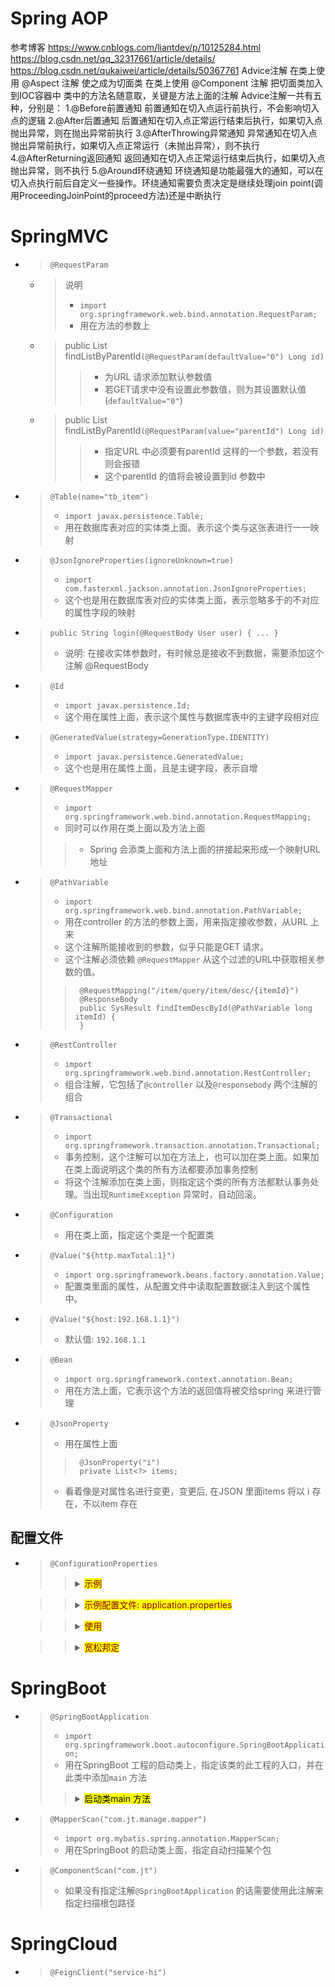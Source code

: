 

# Spring AOP
参考博客 
	https://www.cnblogs.com/liantdev/p/10125284.html
	https://blog.csdn.net/qq_32317661/article/details/
	https://blog.csdn.net/qukaiwei/article/details/50367761
Advice注解
在类上使用 @Aspect 注解 使之成为切面类
在类上使用 @Component 注解 把切面类加入到IOC容器中
类中的方法名随意取，关键是方法上面的注解
Advice注解一共有五种，分别是：
1.@Before前置通知
前置通知在切入点运行前执行，不会影响切入点的逻辑
2.@After后置通知
后置通知在切入点正常运行结束后执行，如果切入点抛出异常，则在抛出异常前执行
3.@AfterThrowing异常通知
异常通知在切入点抛出异常前执行，如果切入点正常运行（未抛出异常），则不执行
4.@AfterReturning返回通知
返回通知在切入点正常运行结束后执行，如果切入点抛出异常，则不执行
5.@Around环绕通知
环绕通知是功能最强大的通知，可以在切入点执行前后自定义一些操作。环绕通知需要负责决定是继续处理join point(调用ProceedingJoinPoint的proceed方法)还是中断执行

# SpringMVC
- > `@RequestParam`
    - > 说明
        > - `import org.springframework.web.bind.annotation.RequestParam;`
        > - 用在方法的参数上
    - > public List<ItemCat> findListByParentId`(@RequestParam(defaultValue="0") Long id)`
        >> - 为URL 请求添加默认参数值
        >> - 若GET请求中没有设置此参数值，则为其设置默认值(`defaultValue="0"`)
    - > public List<ItemCat> findListByParentId`(@RequestParam(value="parentId") Long id)`
        >> - 指定URL 中必须要有parentId 这样的一个参数，若没有则会报错
        >> - 这个parentId 的值将会被设置到id 参数中

- > `@Table(name="tb_item")`
    > - `import javax.persistence.Table;`
    > - 用在数据库表对应的实体类上面。表示这个类与这张表进行一一映射
- > `@JsonIgnoreProperties(ignoreUnknown=true)`
    > - `import com.fasterxml.jackson.annotation.JsonIgnoreProperties;`
    > - 这个也是用在数据库表对应的实体类上面，表示忽略多于的不对应的属性字段的映射

- > `public String login(@RequestBody User user) { ... }`
	> - 说明: 在接收实体参数时，有时候总是接收不到数据，需要添加这个注解 @RequestBody

- > `@Id`  
    > - `import javax.persistence.Id;`
    > - 这个用在属性上面，表示这个属性与数据库表中的主键字段相对应
- > `@GeneratedValue(strategy=GenerationType.IDENTITY)`
    > - `import javax.persistence.GeneratedValue;`
    > - 这个也是用在属性上面，且是主键字段，表示自增

- > `@RequestMapper`
    > - `import org.springframework.web.bind.annotation.RequestMapping;`
    > - 同时可以作用在类上面以及方法上面
    >> - Spring 会添类上面和方法上面的拼接起来形成一个映射URL地址

- > `@PathVariable`
    > - `import org.springframework.web.bind.annotation.PathVariable;`
    > - 用在controller 的方法的参数上面，用来指定接收参数，从URL 上来
    > - 这个注解所能接收到的参数，似乎只能是GET 请求。
    > - 这个注解必须依赖 `@RequestMapper` 从这个过滤的URL中获取相关参数的值。
    >>      @RequestMapping("/item/query/item/desc/{itemId}")
    >>      @ResponseBody
    >>      public SysResult findItemDescById(@PathVariable long itemId) {
    >>      }

- > `@RestController`
    > - `import org.springframework.web.bind.annotation.RestController;`
    > - 组合注解，它包括了`@controller`  以及`@responsebody` 两个注解的组合

- > `@Transactional`
    > - `import org.springframework.transaction.annotation.Transactional;`
    > - 事务控制，这个注解可以加在方法上，也可以加在类上面。如果加在类上面说明这个类的所有方法都要添加事务控制
	> - 将这个注解添加在类上面，则指定这个类的所有方法都默认事务处理。当出现`RuntimeException` 异常时，自动回滚。

- > `@Configuration`
    > - 用在类上面，指定这个类是一个配置类

- > `@Value("${http.maxTotal:1}")`
    > - `import org.springframework.beans.factory.annotation.Value;`
    > - 配置类里面的属性，从配置文件中读取配置数据注入到这个属性中。
- > `@Value("${host:192.168.1.1}")`
    > - 默认值: `192.168.1.1`

- > `@Bean`
    > - `import org.springframework.context.annotation.Bean;`
    > - 用在方法上面，它表示这个方法的返回值将被交给spring 来进行管理

- > `@JsonProperty`
    > - 用在属性上面
    >>      @JsonProperty("i")
    >>      private List<?> items;
    > - 看着像是对属性名进行变更，变更后, 在JSON 里面items 将以 i 存在，不以item 存在

## 配置文件
- > `@ConfigurationProperties`
    >> <details>
    >> <summary><mark><font color=darkred>示例</font></mark></summary>
    >>
    >>>      import org.springframework.boot.context.properties.ConfigurationProperties; 
    >>>      @ConfigurationProperties(prefix = "acme", 
    >>>      locations = "classpath:application.properties")
    >>>      public class AcmeProperties {
    >>>          private boolean enabled;
    >>>          private InetAddress remoteAddress;
    >>>          
    >>>          private final Security security = new Security();
    >>>      
    >>>          // getter, setter
    >>>      
    >>>          public static class Security {
    >>>      
    >>>              private String username;
    >>>              private String password;
    >>>      
    >>>              private List<String> roles = new ArrayList<>(Collections.singleton("USER")); 
    >>>      
    >>>              // getter setter
    >>>          }
    >>>      
    >>>      }
    >> </details>

    >> <details>
    >> <summary><mark><font color=darkred>示例配置文件: application.properties</font></mark></summary>
    >>
    >>>      acme.enabled默认值为false 
    >>>      acme.remote-address，可以从String强转的类型
    >>>      acme.security.username，使用嵌套的“ security”对象，该对象的名称由属性的名称决定，特别是，返回类型根本不使用，并且可能是SecurityProperties。
    >>>      acme.security.password
    >>>      acme.security.roles，使用一个String集合
    >> </details>

    >> <details>
    >> <summary><mark><font color=darkred>使用</font></mark></summary>
    >>
    >>>      @Configuration 
    >>>      @EnableConfigurationProperties(AcmeProperties.class) 
    >>>      public class MyConfiguration {
    >>>          @Autowired
    >>>          private AcmeProperties acme;
    >>>      }
    >>
    >>>      @Service
    >>>      public class MyService {
    >>>          private final AcmeProperties properties;
    >>>
    >>>          @Autowired
    >>>          public MyService(AcmeProperties properties) { 
    >>>              this.properties = properties;
    >>>          }
    >>>      }
    >> </details>

    >> <details>
    >> <summary><mark><font color=darkred>宽松邦定</font></mark></summary>
    >>
    >> - 下面的这个配置属性
    >>>      @ConfigurationProperties(prefix="acme.my-project.person")
    >>>      private String firstName;
    >> - 这些下面的这些都可以被解析
    >>>      acme.my-project.person.first-name 连接符形式，建议在.properties和.yml文件中使用 
    >>>      acme.myProject.person.firstName 标准的驼峰式大小写语法 
    >>>      acme.my_project.person.first_name 下划线表示法，这是在.properties和.yml文件中使用的另一种格式 
    >>>      ACME_MYPROJECT_PERSON_FIRSTNAME 在使用系统环境变量时推荐使用大写格式 
    >> </details>






# SpringBoot
- > `@SpringBootApplication`
    > - `import org.springframework.boot.autoconfigure.SpringBootApplication;`
    > - 用在SpringBoot 工程的启动类上，指定该类的此工程的入口，并在此类中添加`main` 方法
    >> <details>
    >> <summary><mark>启动类main 方法</mark></summary>
    >> 
    >>>     public static void main(String[] args) {
    >>>         SpringApplication.run(ManageStarter.class, args);
    >>>     }
    >> </details>

- > `@MapperScan("com.jt.manage.mapper")`
    > - `import org.mybatis.spring.annotation.MapperScan;`
    > - 用在SpringBoot 的启动类上面，指定自动扫描某个包

- > `@ComponentScan("com.jt")`
    > - 如果没有指定注解`@SpringBootApplication` 的话需要使用此注解来指定扫描根包路径


# SpringCloud
- > `@FeignClient("service-hi")`






